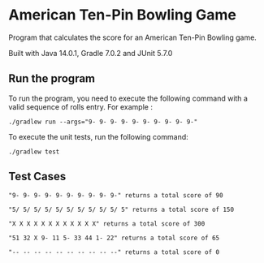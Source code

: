# American Ten-Pin Bowling Game

Program that calculates the score for an American Ten-Pin Bowling game.

Built with Java 14.0.1, Gradle 7.0.2 and JUnit 5.7.0

## Run the program
To run the program, you need to execute the following command with a valid sequence of rolls entry.
For example : 
```
./gradlew run --args="9- 9- 9- 9- 9- 9- 9- 9- 9- 9-"
```

To execute the unit tests, run the following command:
```
./gradlew test
```

## Test Cases
```
"9- 9- 9- 9- 9- 9- 9- 9- 9- 9-" returns a total score of 90
```
```
"5/ 5/ 5/ 5/ 5/ 5/ 5/ 5/ 5/ 5/ 5" returns a total score of 150
```
```
"X X X X X X X X X X X X" returns a total score of 300
```
```
"51 32 X 9- 11 5- 33 44 1- 22" returns a total score of 65
```
```
"-- -- -- -- -- -- -- -- -- --" returns a total score of 0
```
